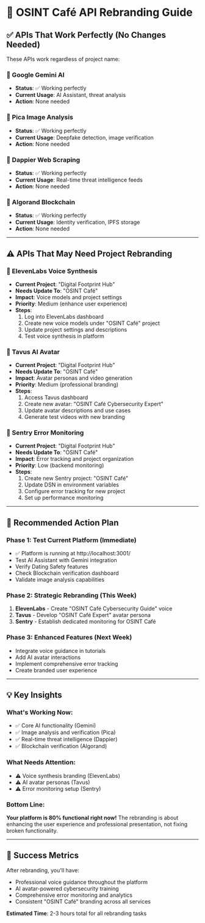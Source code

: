 # 🎯 OSINT Café API Rebranding Guide

## ✅ APIs That Work Perfectly (No Changes Needed)
These APIs work regardless of project name:

### 🔹 Google Gemini AI
- **Status**: ✅ Working perfectly
- **Current Usage**: AI Assistant, threat analysis
- **Action**: None needed

### 🔹 Pica Image Analysis
- **Status**: ✅ Working perfectly  
- **Current Usage**: Deepfake detection, image verification
- **Action**: None needed

### 🔹 Dappier Web Scraping
- **Status**: ✅ Working perfectly
- **Current Usage**: Real-time threat intelligence feeds
- **Action**: None needed

### 🔹 Algorand Blockchain
- **Status**: ✅ Working perfectly
- **Current Usage**: Identity verification, IPFS storage
- **Action**: None needed

---

## ⚠️ APIs That May Need Project Rebranding

### 🔸 ElevenLabs Voice Synthesis
- **Current Project**: "Digital Footprint Hub"
- **Needs Update To**: "OSINT Café"
- **Impact**: Voice models and project settings
- **Priority**: Medium (enhance user experience)
- **Steps**:
  1. Log into ElevenLabs dashboard
  2. Create new voice models under "OSINT Café" project
  3. Update project settings and descriptions
  4. Test voice synthesis in platform

### 🔸 Tavus AI Avatar
- **Current Project**: "Digital Footprint Hub"  
- **Needs Update To**: "OSINT Café"
- **Impact**: Avatar personas and video generation
- **Priority**: Medium (professional branding)
- **Steps**:
  1. Access Tavus dashboard
  2. Create new avatar: "OSINT Café Cybersecurity Expert"
  3. Update avatar descriptions and use cases
  4. Generate test videos with new branding

### 🔸 Sentry Error Monitoring  
- **Current Project**: "Digital Footprint Hub"
- **Needs Update To**: "OSINT Café"
- **Impact**: Error tracking and project organization
- **Priority**: Low (backend monitoring)
- **Steps**:
  1. Create new Sentry project: "OSINT Café"
  2. Update DSN in environment variables
  3. Configure error tracking for new project
  4. Set up performance monitoring

---

## 🚀 Recommended Action Plan

### Phase 1: Test Current Platform (Immediate)
- ✅ Platform is running at http://localhost:3001/
- Test AI Assistant with Gemini integration
- Verify Dating Safety features
- Check Blockchain verification dashboard
- Validate image analysis capabilities

### Phase 2: Strategic Rebranding (This Week)
1. **ElevenLabs** - Create "OSINT Café Cybersecurity Guide" voice
2. **Tavus** - Develop "OSINT Café Expert" avatar persona  
3. **Sentry** - Establish dedicated monitoring for OSINT Café

### Phase 3: Enhanced Features (Next Week)
- Integrate voice guidance in tutorials
- Add AI avatar interactions
- Implement comprehensive error tracking
- Create branded user experience

---

## 💡 Key Insights

### What's Working Now:
- ✅ Core AI functionality (Gemini)
- ✅ Image analysis and verification (Pica)
- ✅ Real-time threat intelligence (Dappier)
- ✅ Blockchain verification (Algorand)

### What Needs Attention:
- ⚠️ Voice synthesis branding (ElevenLabs)
- ⚠️ AI avatar personas (Tavus)
- ⚠️ Error monitoring setup (Sentry)

### Bottom Line:
**Your platform is 80% functional right now!** The rebranding is about enhancing the user experience and professional presentation, not fixing broken functionality.

---

## 🎯 Success Metrics

After rebranding, you'll have:
- Professional voice guidance throughout the platform
- AI avatar-powered cybersecurity training
- Comprehensive error monitoring and analytics
- Consistent "OSINT Café" branding across all services

**Estimated Time**: 2-3 hours total for all rebranding tasks
